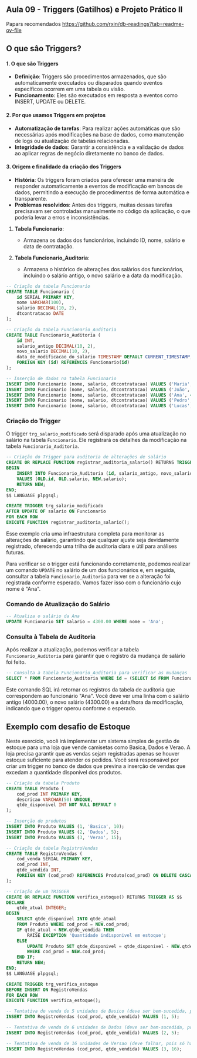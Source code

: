## Aula 09 - Triggers (Gatilhos) e Projeto Prático II

Papars recomendados https://github.com/rxin/db-readings?tab=readme-ov-file

## O que sâo Triggers?

#### 1. O que são Triggers

* **Definição**: Triggers são procedimentos armazenados, que são automaticamente executados ou disparados quando eventos específicos ocorrem em uma tabela ou visão.
* **Funcionamento**: Eles são executados em resposta a eventos como INSERT, UPDATE ou DELETE.

#### 2. Por que usamos Triggers em projetos

* **Automatização de tarefas**: Para realizar ações automáticas que são necessárias após modificações na base de dados, como manutenção de logs ou atualização de tabelas relacionadas.
* **Integridade de dados**: Garantir a consistência e a validação de dados ao aplicar regras de negócio diretamente no banco de dados.

#### 3. Origem e finalidade da criação dos Triggers

* **História**: Os triggers foram criados para oferecer uma maneira de responder automaticamente a eventos de modificação em bancos de dados, permitindo a execução de procedimentos de forma automática e transparente.
* **Problemas resolvidos**: Antes dos triggers, muitas dessas tarefas precisavam ser controladas manualmente no código da aplicação, o que poderia levar a erros e inconsistências.

1. **Tabela Funcionario**:
    
    * Armazena os dados dos funcionários, incluindo ID, nome, salário e data de contratação.
2. **Tabela Funcionario_Auditoria**:
    
    * Armazena o histórico de alterações dos salários dos funcionários, incluindo o salário antigo, o novo salário e a data da modificação.

```sql
-- Criação da tabela Funcionario
CREATE TABLE Funcionario (
    id SERIAL PRIMARY KEY,
    nome VARCHAR(100),
    salario DECIMAL(10, 2),
    dtcontratacao DATE
);

-- Criação da tabela Funcionario_Auditoria
CREATE TABLE Funcionario_Auditoria (
    id INT,
    salario_antigo DECIMAL(10, 2),
    novo_salario DECIMAL(10, 2),
    data_de_modificacao_do_salario TIMESTAMP DEFAULT CURRENT_TIMESTAMP,
    FOREIGN KEY (id) REFERENCES Funcionario(id)
);

-- Inserção de dados na tabela Funcionario
INSERT INTO Funcionario (nome, salario, dtcontratacao) VALUES ('Maria', 5000.00, '2021-06-01');
INSERT INTO Funcionario (nome, salario, dtcontratacao) VALUES ('João', 4500.00, '2021-07-15');
INSERT INTO Funcionario (nome, salario, dtcontratacao) VALUES ('Ana', 4000.00, '2022-01-10');
INSERT INTO Funcionario (nome, salario, dtcontratacao) VALUES ('Pedro', 5500.00, '2022-03-20');
INSERT INTO Funcionario (nome, salario, dtcontratacao) VALUES ('Lucas', 4700.00, '2022-05-25');
```

### Criação do Trigger

O trigger `trg_salario_modificado` será disparado após uma atualização no salário na tabela `Funcionario`. Ele registrará os detalhes da modificação na tabela `Funcionario_Auditoria`.

```sql
-- Criação do Trigger para auditoria de alterações de salário
CREATE OR REPLACE FUNCTION registrar_auditoria_salario() RETURNS TRIGGER AS $$
BEGIN
    INSERT INTO Funcionario_Auditoria (id, salario_antigo, novo_salario)
    VALUES (OLD.id, OLD.salario, NEW.salario);
    RETURN NEW;
END;
$$ LANGUAGE plpgsql;

CREATE TRIGGER trg_salario_modificado
AFTER UPDATE OF salario ON Funcionario
FOR EACH ROW
EXECUTE FUNCTION registrar_auditoria_salario();
```

Esse exemplo cria uma infraestrutura completa para monitorar as alterações de salário, garantindo que qualquer ajuste seja devidamente registrado, oferecendo uma trilha de auditoria clara e útil para análises futuras.

Para verificar se o trigger está funcionando corretamente, podemos realizar um comando `UPDATE` no salário de um dos funcionários e, em seguida, consultar a tabela `Funcionario_Auditoria` para ver se a alteração foi registrada conforme esperado. Vamos fazer isso com o funcionário cujo nome é "Ana".

### Comando de Atualização do Salário

```sql
-- Atualiza o salário da Ana
UPDATE Funcionario SET salario = 4300.00 WHERE nome = 'Ana';
```

### Consulta à Tabela de Auditoria

Após realizar a atualização, podemos verificar a tabela `Funcionario_Auditoria` para garantir que o registro da mudança de salário foi feito.

```sql
-- Consulta à tabela Funcionario_Auditoria para verificar as mudanças
SELECT * FROM Funcionario_Auditoria WHERE id = (SELECT id FROM Funcionario WHERE nome = 'Ana');
```

Este comando SQL irá retornar os registros da tabela de auditoria que correspondem ao funcionário "Ana". Você deve ver uma linha com o salário antigo (4000.00), o novo salário (4300.00) e a data/hora da modificação, indicando que o trigger operou conforme o esperado.

## Exemplo com desafio de Estoque

Neste exercício, você irá implementar um sistema simples de gestão de estoque para uma loja que vende camisetas como Basica, Dados e Verao. A loja precisa garantir que as vendas sejam registradas apenas se houver estoque suficiente para atender os pedidos. Você será responsável por criar um trigger no banco de dados que previna a inserção de vendas que excedam a quantidade disponível dos produtos.

```sql
-- Criação da tabela Produto
CREATE TABLE Produto (
    cod_prod INT PRIMARY KEY,
    descricao VARCHAR(50) UNIQUE,
    qtde_disponivel INT NOT NULL DEFAULT 0
);

-- Inserção de produtos
INSERT INTO Produto VALUES (1, 'Basica', 10);
INSERT INTO Produto VALUES (2, 'Dados', 5);
INSERT INTO Produto VALUES (3, 'Verao', 15);

-- Criação da tabela RegistroVendas
CREATE TABLE RegistroVendas (
    cod_venda SERIAL PRIMARY KEY,
    cod_prod INT,
    qtde_vendida INT,
    FOREIGN KEY (cod_prod) REFERENCES Produto(cod_prod) ON DELETE CASCADE
);
```

```sql
-- Criação de um TRIGGER
CREATE OR REPLACE FUNCTION verifica_estoque() RETURNS TRIGGER AS $$
DECLARE
    qtde_atual INTEGER;
BEGIN
    SELECT qtde_disponivel INTO qtde_atual
    FROM Produto WHERE cod_prod = NEW.cod_prod;
    IF qtde_atual < NEW.qtde_vendida THEN
        RAISE EXCEPTION 'Quantidade indisponivel em estoque';
    ELSE
        UPDATE Produto SET qtde_disponivel = qtde_disponivel - NEW.qtde_vendida
        WHERE cod_prod = NEW.cod_prod;
    END IF;
    RETURN NEW;
END;
$$ LANGUAGE plpgsql;

CREATE TRIGGER trg_verifica_estoque 
BEFORE INSERT ON RegistroVendas
FOR EACH ROW 
EXECUTE FUNCTION verifica_estoque();
```
    
```sql
-- Tentativa de venda de 5 unidades de Basico (deve ser bem-sucedida, pois há 10 unidades disponíveis)
INSERT INTO RegistroVendas (cod_prod, qtde_vendida) VALUES (1, 5);

-- Tentativa de venda de 6 unidades de Dados (deve ser bem-sucedida, pois há 5 unidades disponíveis e a quantidade vendida não excede o estoque)
INSERT INTO RegistroVendas (cod_prod, qtde_vendida) VALUES (2, 5);

-- Tentativa de venda de 16 unidades de Versao (deve falhar, pois só há 15 unidades disponíveis)
INSERT INTO RegistroVendas (cod_prod, qtde_vendida) VALUES (3, 16);
```

